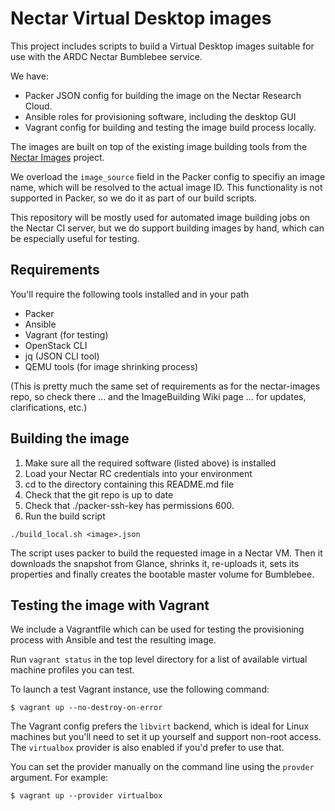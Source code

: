 # Nectar Virtual Desktop images

This project includes scripts to build a Virtual Desktop images suitable for
use with the ARDC Nectar Bumblebee service.

We have:
 * Packer JSON config for building the image on the Nectar Research Cloud.
 * Ansible roles for provisioning software, including the desktop GUI
 * Vagrant config for building and testing the image build process locally.

The images are built on top of the existing image building tools from the
[Nectar Images](https://github.com/NeCTAR-RC/nectar-images) project.

We overload the `image_source` field in the Packer config to specifiy an
image name, which will be resolved to the actual image ID. This
functionality is not supported in Packer, so we do it as part of our build
scripts.

This repository will be mostly used for automated image building jobs on the
Nectar CI server, but we do support building images by hand, which can be
especially useful for testing.


## Requirements

You'll require the following tools installed and in your path
 * Packer
 * Ansible
 * Vagrant (for testing)
 * OpenStack CLI
 * jq (JSON CLI tool)
 * QEMU tools (for image shrinking process)

(This is pretty much the same set of requirements as for the nectar-images
repo, so check there ... and the ImageBuilding Wiki page ... for updates,
clarifications, etc.)

## Building the image

 1. Make sure all the required software (listed above) is installed
 1. Load your Nectar RC credentials into your environment
 1. cd to the directory containing this README.md file
 1. Check that the git repo is up to date
 1. Check that ./packer-ssh-key has permissions 600.
 1. Run the build script
```
./build_local.sh <image>.json
```

The script uses packer to build the requested image in a Nectar VM.  Then it
downloads the snapshot from Glance, shrinks it, re-uploads it, sets its
properties and finally creates the bootable master volume for Bumblebee.


## Testing the image with Vagrant

We include a Vagrantfile which can be used for testing the provisioning process
with Ansible and test the resulting image.

Run `vagrant status` in the top level directory for a list of available
virtual machine profiles you can test.

To launch a test Vagrant instance, use the following command:

```
$ vagrant up --no-destroy-on-error
```

The Vagrant config prefers the `libvirt` backend, which is ideal for Linux
machines but you'll need to set it up yourself and support non-root access.
The `virtualbox` provider is also enabled if you'd prefer to use that.

You can set the provider manually on the command line using the `provder`
argument. For example:

```
$ vagrant up --provider virtualbox
```
